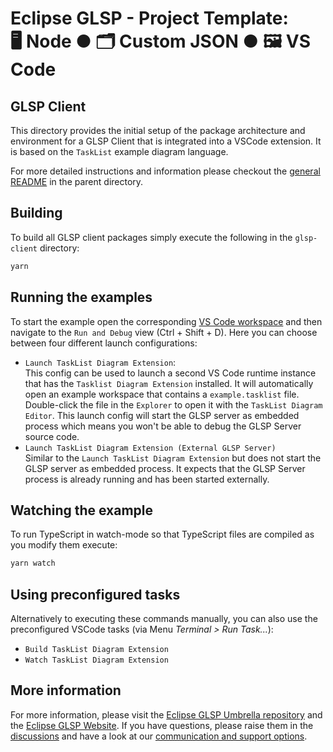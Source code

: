 # Eclipse GLSP - Project Template:<br> 🖥️ Node ● 🗂️ Custom JSON ● 🖼️ VS Code

## GLSP Client

This directory provides the initial setup of the package architecture and environment for a GLSP Client that is integrated into a VSCode extension.
It is based on the `TaskList` example diagram language.

For more detailed instructions and information please checkout the [general README](../README.md) in the parent directory.

## Building

To build all GLSP client packages simply execute the following in the `glsp-client` directory:

```bash
yarn
```

## Running the examples

To start the example open the corresponding [VS Code workspace](node-json-vscode.code-workspace) and then navigate to the `Run and Debug` view (Ctrl + Shift + D).
Here you can choose between four different launch configurations:

-   `Launch TaskList Diagram Extension`: <br>
    This config can be used to launch a second VS Code runtime instance that has the `Tasklist Diagram Extension` installed.
    It will automatically open an example workspace that contains a `example.tasklist` file. Double-click the file in the `Explorer` to open it with the `TaskList Diagram Editor`.
    This launch config will start the GLSP server as embedded process which means you won't be able to debug the GLSP Server source code.
-   `Launch TaskList Diagram Extension (External GLSP Server)`<br>
    Similar to the `Launch TaskList Diagram Extension` but does not start the GLSP server as embedded process.
    It expects that the GLSP Server process is already running and has been started externally.

## Watching the example

To run TypeScript in watch-mode so that TypeScript files are compiled as you modify them execute:

```bash
yarn watch
```

## Using preconfigured tasks

Alternatively to executing these commands manually, you can also use the preconfigured VSCode tasks (via Menu _Terminal > Run Task..._):

-   `Build TaskList Diagram Extension`
-   `Watch TaskList Diagram Extension`

## More information

For more information, please visit the [Eclipse GLSP Umbrella repository](https://github.com/eclipse-glsp/glsp) and the [Eclipse GLSP Website](https://www.eclipse.org/glsp/).
If you have questions, please raise them in the [discussions](https://github.com/eclipse-glsp/glsp/discussions) and have a look at our [communication and support options](https://www.eclipse.org/glsp/contact/).
